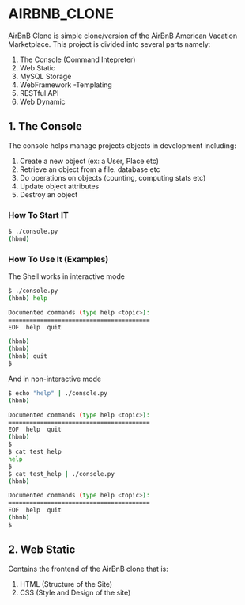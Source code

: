 # AIRBNB_CLONE
AirBnB Clone is simple clone/version of the AirBnB American Vacation Marketplace. This project is divided into several parts namely:
1. The Console (Command Intepreter)
2. Web Static
3. MySQL Storage
4. WebFramework -Templating
5. RESTful API
6. Web Dynamic

## 1. The Console
The console helps manage projects objects in development including:
1. Create a new object (ex: a User, Place etc)
2. Retrieve an object from a file. database etc
3. Do operations on objects (counting, computing stats etc)
4. Update object attributes
5. Destroy an object

### How To Start IT
```bash
$ ./console.py
(hbnd)
```

### How To Use It (Examples)
The Shell works in interactive mode
```bash
$ ./console.py
(hbnb) help

Documented commands (type help <topic>):
========================================
EOF  help  quit

(hbnb) 
(hbnb) 
(hbnb) quit
$
```
And in non-interactive mode
```bash
$ echo "help" | ./console.py
(hbnb)

Documented commands (type help <topic>):
========================================
EOF  help  quit
(hbnb) 
$
$ cat test_help
help
$
$ cat test_help | ./console.py
(hbnb)

Documented commands (type help <topic>):
========================================
EOF  help  quit
(hbnb) 
$
```

## 2. Web Static
Contains the frontend of the AirBnB clone that is:
1. HTML (Structure of the Site)
2. CSS (Style and Design of the site)
